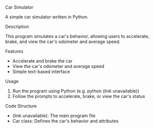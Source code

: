 Car Simulator

A simple car simulator written in Python.

Description

This program simulates a car's behavior, allowing users to accelerate, brake, and view the car's odometer and average speed.

Features

- Accelerate and brake the car
- View the car's odometer and average speed
- Simple text-based interface

Usage

1. Run the program using Python (e.g. python (link unavailable))
2. Follow the prompts to accelerate, brake, or view the car's status

Code Structure

- (link unavailable): The main program file
- Car class: Defines the car's behavior and attributes
